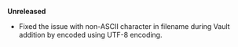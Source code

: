 **Unreleased**
* Fixed the issue with non-ASCII character in filename during Vault addition by encoded using UTF-8 encoding.